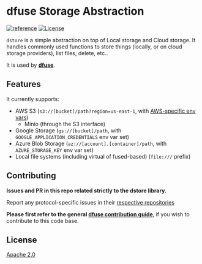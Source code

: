 # dfuse Storage Abstraction
[![reference](https://img.shields.io/badge/godoc-reference-5272B4.svg?style=flat-square)](https://pkg.go.dev/github.com/dfuse-io/dstore)
[![License](https://img.shields.io/badge/License-Apache%202.0-blue.svg)](https://opensource.org/licenses/Apache-2.0)

`dstore` is a simple abstraction on top of Local storage and Cloud
storage. It handles commonly used functions to store things (locally,
or on cloud storage providers), list files, delete, etc..

It is used by **[dfuse](https://github.com/dfuse-io/dfuse)**.

## Features

It currently supports:
* AWS S3 (`s3://[bucket]/path?region=us-east-1`, with [AWS-specific env vars](https://docs.aws.amazon.com/sdk-for-go/v1/developer-guide/configuring-sdk.html))
    * Minio (through the S3 interface)
* Google Storage (`gs://[bucket]/path`, with `GOOGLE_APPLICATION_CREDENTIALS` env var set)
* Azure Blob Storage (`az://[account].[container]/path`, with `AZURE_STORAGE_KEY` env var set)
* Local file systems (including virtual of fused-based) (`file:///` prefix)


## Contributing

**Issues and PR in this repo related strictly to the dstore library.**

Report any protocol-specific issues in their
[respective repositories](https://github.com/dfuse-io/dfuse#protocols)

**Please first refer to the general
[dfuse contribution guide](https://github.com/dfuse-io/dfuse/blob/master/CONTRIBUTING.md)**,
if you wish to contribute to this code base.


## License

[Apache 2.0](LICENSE)
